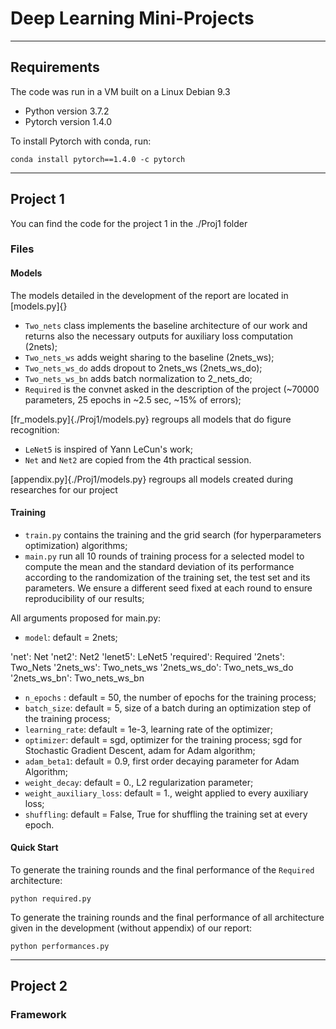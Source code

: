 # Deep Learning Mini-Projects
-------
## Requirements
The code was run in a VM built on a Linux Debian 9.3

* Python version 3.7.2
* Pytorch version 1.4.0

To install Pytorch with conda, run:

`conda install pytorch==1.4.0 -c pytorch`

------------------------
## Project 1

You can find the code for the project 1 in the ./Proj1 folder

### Files

#### Models
The models detailed in the development of the report are located in [models.py]{}
* `Two_nets` class implements the baseline architecture of our work and returns also the necessary outputs for auxiliary loss computation (2nets);
* `Two_nets_ws` adds weight sharing to the baseline (2nets_ws);
* `Two_nets_ws_do` adds dropout to 2nets_ws (2nets_ws_do);
* `Two_nets_ws_bn` adds batch normalization to 2_nets_do;
* `Required` is the convnet asked in the description of the project (~70000 parameters, 25 epochs in ~2.5 sec, ~15% of errors);

[fr_models.py]{./Proj1/models.py} regroups all models that do figure recognition:
* `LeNet5` is inspired of Yann LeCun's work;
* `Net` and `Net2` are copied from the 4th practical session.

[appendix.py]{./Proj1/models.py} regroups all models created during researches for our project

#### Training
* `train.py` contains the training and the grid search (for hyperparameters optimization) algorithms;
* `main.py` run all 10 rounds of training process for a selected model to compute the mean and the standard deviation of its performance according to the randomization of the training set, the test set and its parameters. We ensure a different seed fixed at each round to ensure reproducibility of our results;

All arguments proposed for main.py:
* `model`: default = 2nets;

'net': Net
'net2': Net2
'lenet5': LeNet5
'required': Required
'2nets': Two_Nets
'2nets_ws': Two_nets_ws
'2nets_ws_do': Two_nets_ws_do
'2nets_ws_bn': Two_nets_ws_bn

* `n_epochs` : default = 50, the number of epochs for the training process;
* `batch_size`: default = 5, size of a batch during an optimization step of the training process;
* `learning_rate`: default = 1e-3, learning rate of the optimizer;
* `optimizer`: default = sgd, optimizer for the training process; sgd for Stochastic Gradient Descent, adam for Adam algorithm;
* `adam_beta1`: default = 0.9, first order decaying parameter for Adam Algorithm;
* `weight_decay`: default = 0., L2 regularization parameter;
* `weight_auxiliary_loss`: default = 1., weight applied to every auxiliary loss;
* `shuffling`: default = False, True for shuffling the training set at every epoch.

#### Quick Start
To generate the training rounds and the final performance of the `Required` architecture:

`python required.py`

To generate the training rounds and the final performance of all architecture given in the development (without appendix) of our report:

`python performances.py`

--------------------

## Project 2

### Framework
